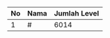 | No | Nama            | Jumlah Level |
|----|-----------------|--------------|
| 1  | #    |    6014        |
